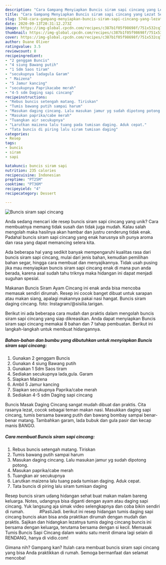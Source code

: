 ```yaml
---
description: "Cara Gampang Menyiapkan Buncis siram sapi cincang yang Lezat Sekali"
title: "Cara Gampang Menyiapkan Buncis siram sapi cincang yang Lezat Sekali"
slug: 5748-cara-gampang-menyiapkan-buncis-siram-sapi-cincang-yang-lezat-sekali
date: 2020-09-13T20:31:12.273Z
image: https://img-global.cpcdn.com/recipes/c387b1f05f98698f/751x532cq70/buncis-siram-sapi-cincang-foto-resep-utama.jpg
thumbnail: https://img-global.cpcdn.com/recipes/c387b1f05f98698f/751x532cq70/buncis-siram-sapi-cincang-foto-resep-utama.jpg
cover: https://img-global.cpcdn.com/recipes/c387b1f05f98698f/751x532cq70/buncis-siram-sapi-cincang-foto-resep-utama.jpg
author: Duane Oliver
ratingvalue: 3.5
reviewcount: 8
recipeingredient:
- "2 genggam Buncis"
- "4 siung Bawang putih"
- "1 Sdm Saos tiram"
- "secukupnya ladagula Garam"
- " Maizena"
- "5 Jamur kancing"
- "secukupnya Paprikacabe merah"
- "4-5 sdm Daging sapi cincang"
recipeinstructions:
- "Rebus buncis setengah matang. Tiriskan"
- "Tumis bawang putih sampai harum"
- "Masukan daging cincang. Lalu masukan jamur yg sudah dipotong potong."
- "Masukan paprika/cabe merah"
- "Tuangkan air secukupnya"
- "Larutkan maizena lalu tuang pada tumisan daging. Aduk cepat."
- "Tata buncis di piring lalu siram tumisan daging"
categories:
- Resep
tags:
- buncis
- siram
- sapi

katakunci: buncis siram sapi 
nutrition: 235 calories
recipecuisine: Indonesian
preptime: "PT25M"
cooktime: "PT36M"
recipeyield: "4"
recipecategory: Dessert

---
```



![Buncis siram sapi cincang](https://img-global.cpcdn.com/recipes/c387b1f05f98698f/751x532cq70/buncis-siram-sapi-cincang-foto-resep-utama.jpg)

Anda sedang mencari ide resep buncis siram sapi cincang yang unik? Cara membuatnya memang tidak susah dan tidak juga mudah. Kalau salah mengolah maka hasilnya akan hambar dan justru cenderung tidak enak. Padahal buncis siram sapi cincang yang enak harusnya sih punya aroma dan rasa yang dapat memancing selera kita.

Ada beberapa hal yang sedikit banyak mempengaruhi kualitas rasa dari buncis siram sapi cincang, mulai dari jenis bahan, kemudian pemilihan bahan segar, hingga cara membuat dan menyajikannya. Tidak usah pusing jika mau menyiapkan buncis siram sapi cincang enak di mana pun anda berada, karena asal sudah tahu triknya maka hidangan ini dapat menjadi suguhan spesial.

Makanan Buncis Siram Ayam Cincang ini enak anda bisa mencoba memasak sendiri dirumah. Resep ini cocok banget dibuat untuk sarapan atau makan siang, apalagi makannya pakai nasi hangat. Buncis siram daging cincang. foto: Instagram/@sisilia.tarigan.


Berikut ini ada beberapa cara mudah dan praktis dalam mengolah buncis siram sapi cincang yang siap dikreasikan. Anda dapat menyiapkan Buncis siram sapi cincang memakai 8 bahan dan 7 tahap pembuatan. Berikut ini langkah-langkah untuk membuat hidangannya.

<!--inarticleads1-->

##### Bahan-bahan dan bumbu yang dibutuhkan untuk menyiapkan Buncis siram sapi cincang:

1. Gunakan 2 genggam Buncis
1. Gunakan 4 siung Bawang putih
1. Gunakan 1 Sdm Saos tiram
1. Sediakan secukupnya lada,gula. Garam
1. Siapkan  Maizena
1. Ambil 5 Jamur kancing
1. Siapkan secukupnya Paprika/cabe merah
1. Sediakan 4-5 sdm Daging sapi cincang


Buncis Masak Daging Cincang sangat mudah dibuat dan praktis. Cita rasanya lezat, cocok sebagai teman makan nasi. Masukkan daging sapi cincang, tumis bersama bawang putih dan bawang bombay sampai benar-benar matang. Tambahkan garam, lada bubuk dan gula pasir dan kecap manis BANGO. 

<!--inarticleads2-->

##### Cara membuat Buncis siram sapi cincang:

1. Rebus buncis setengah matang. Tiriskan
1. Tumis bawang putih sampai harum
1. Masukan daging cincang. Lalu masukan jamur yg sudah dipotong potong.
1. Masukan paprika/cabe merah
1. Tuangkan air secukupnya
1. Larutkan maizena lalu tuang pada tumisan daging. Aduk cepat.
1. Tata buncis di piring lalu siram tumisan daging


Resep buncis siram udang hidangan sehat buat makan malam bareng keluarga. Notes, udangnya bisa diganti dengan ayam atau daging sapi cincang. Yuk langsung aja simak video selengkapnya dan coba bikin sendiri di rumah. ⠀⠀⠀⠀ #PastiJadi. berikut ini resep hidangan tumis daging sapi cincang buncis akan bisa anda praktikan dirumah dengan mudah dan praktis. Sajikan dan hidangkan lezatnya tumis daging cincang buncis ini bersama dengan keluarga, terutama bersama dengan si kecil. Memasak Tumis Buncis Sapi Cincang dalam waktu satu menit dimana lagi selain di RENDANG, hanya di vidio.com! 

Gimana nih? Gampang kan? Itulah cara membuat buncis siram sapi cincang yang bisa Anda praktikkan di rumah. Semoga bermanfaat dan selamat mencoba!
